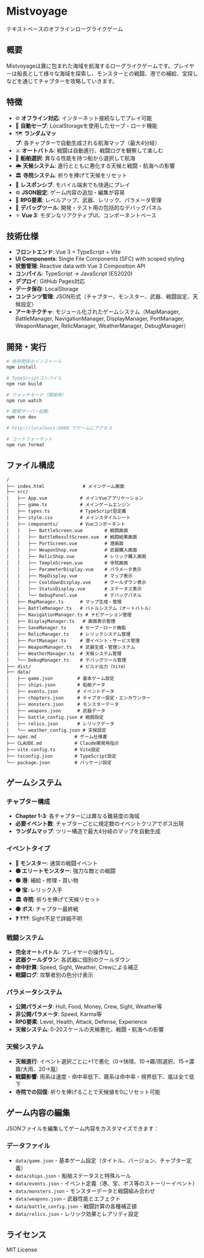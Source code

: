 # Mistvoyage

テキストベースのオフラインローグライクゲーム

## 概要

Mistvoyageは霧に包まれた海域を航海するローグライクゲームです。プレイヤーは船長として様々な海域を探索し、モンスターとの戦闘、港での補給、宝探しなどを通じてチャプターを攻略していきます。

## 特徴

- 🌐 **オフライン対応**: インターネット接続なしでプレイ可能
- 💾 **自動セーブ**: LocalStorageを使用したセーブ・ロード機能
- 🗺️ **ランダムマップ**: 各チャプターで自動生成される航海マップ（最大4分岐）
- ⚔️ **オートバトル**: 戦闘は自動進行、戦闘ログを観察して楽しむ
- 🚢 **船舶選択**: 異なる性能を持つ船から選択して航海
- 🌦️ **天候システム**: 進行とともに悪化する天候と戦闘・航海への影響
- 🏛️ **寺院システム**: 祈りを捧げて天候をリセット
- 📱 **レスポンシブ**: モバイル端末でも快適にプレイ
- ⚙️ **JSON設定**: ゲーム内容の追加・編集が容易
- 🎯 **RPG要素**: レベルアップ、武器、レリック、パラメータ管理
- 🔧 **デバッグツール**: 開発・テスト用の包括的なデバッグパネル
- ⚛️ **Vue 3**: モダンなリアクティブUI、コンポーネントベース

## 技術仕様

- **フロントエンド**: Vue 3 + TypeScript + Vite
- **UI Components**: Single File Components (SFC) with scoped styling
- **状態管理**: Reactive data with Vue 3 Composition API
- **コンパイル**: TypeScript → JavaScript (ES2020)
- **デプロイ**: GitHub Pages対応
- **データ保存**: LocalStorage
- **コンテンツ管理**: JSON形式（チャプター、モンスター、武器、戦闘設定、天候設定）
- **アーキテクチャ**: モジュール化されたゲームシステム（MapManager, BattleManager, NavigationManager, DisplayManager, PortManager, WeaponManager, RelicManager, WeatherManager, DebugManager）

## 開発・実行

```bash
# 依存関係のインストール
npm install

# TypeScriptコンパイル
npm run build

# ウォッチモード（開発時）
npm run watch

# 開発サーバー起動
npm run dev

# http://localhost:8000 でゲームにアクセス

# コードフォーマット
npm run format
```

## ファイル構成

```
/
├── index.html              # メインゲーム画面
├── src/
│   ├── App.vue            # メインVueアプリケーション
│   ├── game.ts            # メインゲームエンジン
│   ├── types.ts           # TypeScript型定義
│   ├── style.css          # メインスタイルシート
│   ├── components/        # Vueコンポーネント
│   │   ├── BattleScreen.vue        # 戦闘画面
│   │   ├── BattleResultScreen.vue  # 戦闘結果画面
│   │   ├── PortScreen.vue          # 港画面
│   │   ├── WeaponShop.vue          # 武器購入画面
│   │   ├── RelicShop.vue           # レリック購入画面
│   │   ├── TempleScreen.vue        # 寺院画面
│   │   ├── ParameterDisplay.vue    # パラメータ表示
│   │   ├── MapDisplay.vue          # マップ表示
│   │   ├── CooldownDisplay.vue     # クールダウン表示
│   │   ├── StatusDisplay.vue       # ステータス表示
│   │   └── DebugPanel.vue          # デバッグパネル
│   ├── MapManager.ts      # マップ生成・管理
│   ├── BattleManager.ts   # バトルシステム（オートバトル）
│   ├── NavigationManager.ts # ナビゲーション管理
│   ├── DisplayManager.ts   # 画面表示管理
│   ├── SaveManager.ts     # セーブ・ロード機能
│   ├── RelicManager.ts    # レリックシステム管理
│   ├── PortManager.ts     # 港イベント・サービス管理
│   ├── WeaponManager.ts   # 武器生成・管理システム
│   ├── WeatherManager.ts  # 天候システム管理
│   └── DebugManager.ts    # デバッグツール管理
├── dist/                  # ビルド出力（Vite）
├── data/
│   ├── game.json         # 基本ゲーム設定
│   ├── ships.json        # 船舶データ
│   ├── events.json       # イベントデータ
│   ├── chapters.json     # チャプター設定・エンカウンター
│   ├── monsters.json     # モンスターデータ
│   ├── weapons.json      # 武器データ
│   ├── battle_config.json # 戦闘設定
│   ├── relics.json       # レリックデータ
│   └── weather_config.json # 天候設定
├── spec.md              # ゲーム仕様書
├── CLAUDE.md            # Claude開発用指示
├── vite.config.ts       # Vite設定
├── tsconfig.json        # TypeScript設定
└── package.json         # パッケージ設定
```

## ゲームシステム

### チャプター構成
- **Chapter 1-3**: 各チャプターには異なる難易度の海域
- **必要イベント数**: チャプターごとに規定数のイベントクリアでボス出現
- **ランダムマップ**: ツリー構造で最大4分岐のマップを自動生成

### イベントタイプ
- **🔴 モンスター**: 通常の戦闘イベント
- **🟡 エリートモンスター**: 強力な敵との戦闘
- **🟢 港**: 補給・修理・買い物
- **🟠 宝**: レリック入手
- **🏛️ 寺院**: 祈りを捧げて天候リセット
- **🟣 ボス**: チャプター最終戦
- **❓ ???**: Sight不足で詳細不明

### 戦闘システム
- **完全オートバトル**: プレイヤーの操作なし
- **武器クールダウン**: 各武器に個別のクールダウン
- **命中計算**: Speed, Sight, Weather, Crewによる補正
- **戦闘ログ**: 攻撃者別の色分け表示

### パラメータシステム
- **公開パラメータ**: Hull, Food, Money, Crew, Sight, Weather等
- **非公開パラメータ**: Speed, Karma等
- **RPG要素**: Level, Health, Attack, Defense, Experience
- **天候システム**: 0-20スケールの天候悪化、戦闘・航海への影響

### 天候システム
- **天候進行**: イベント選択ごとに+1で悪化（0→快晴、10→霧/雨選択、15→濃霧/大雨、20→嵐）
- **戦闘影響**: 雨系は速度・命中率低下、霧系は命中率・視界低下、嵐は全て低下
- **寺院での回復**: 祈りを捧げることで天候値を0にリセット可能

## ゲーム内容の編集

JSONファイルを編集してゲーム内容をカスタマイズできます：

### データファイル
- `data/game.json` - 基本ゲーム設定（タイトル、バージョン、チャプター定義）
- `data/ships.json` - 船舶ステータスと特殊ルール
- `data/events.json` - イベント定義（港、宝、ボス等のストーリーイベント）
- `data/monsters.json` - モンスターデータと戦闘組み合わせ  
- `data/weapons.json` - 武器性能とエフェクト
- `data/battle_config.json` - 戦闘計算の各種補正値
- `data/relics.json` - レリック効果とレアリティ設定

## ライセンス

MIT License
